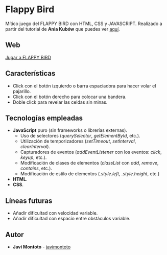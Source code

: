 # Flappy Bird
Mítico juego del FLAPPY BIRD con HTML, CSS y JAVASCRIPT. 
Realizado a partir del tutorial de **Ania Kubów** que puedes ver [aquí](https://www.youtube.com/watch?v=gxHcW84izz0).

## Web
[Jugar a FLAPPY BIRD]()

## Características
* Click con el botón izquierdo o barra espaciadora para hacer volar el pajarillo.
* Click con el botón derecho para colocar una bandera.
* Doble click para revelar las celdas sin minas.

## Tecnologías empleadas
* **JavaScript** puro (sin frameworks o librerías externas).
  * Uso de selectores (*querySelector*, *getElementById*, etc.).
  * Utilización de temporizadores (*setTimeout*, *setInterval*, *clearInterval*).
  * Capturadores de eventos (*addEventListener* con los eventos: *click*, *keyup*, etc.).
  * Modificación de clases de elementos (*classList* con *add*, *remove*, *contains*, etc.).
  * Modificación de estilo de elementos (*.style.left*, *.style.height*, etc.)
* **HTML**.
* **CSS**.

## Líneas futuras
* Añadir dificultad con velocidad variable.
* Añadir dificultad con espacio entre obstáculos variable.

## Autor
* **Javi Montoto** - [javimontoto](https://github.com/javimontoto)